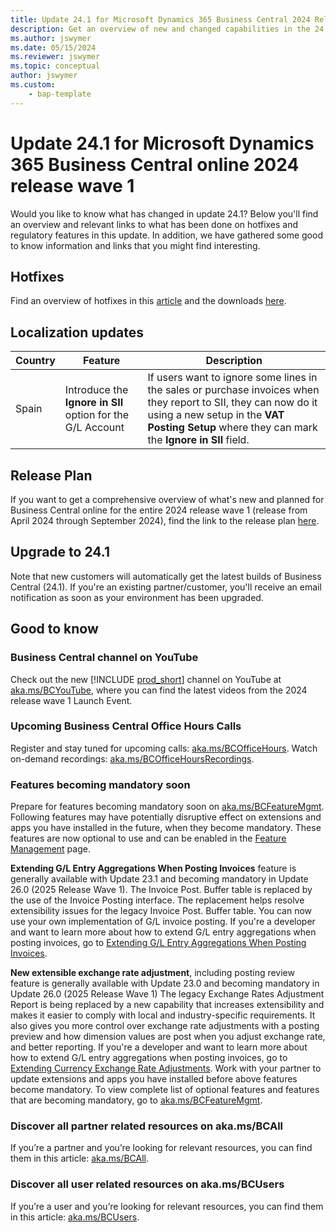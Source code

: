 ```yaml
---
title: Update 24.1 for Microsoft Dynamics 365 Business Central 2024 Release Wave 1
description: Get an overview of new and changed capabilities in the 24.1 update of Business Central online, which is part of 2024 release wave 1.
ms.author: jswymer
ms.date: 05/15/2024
ms.reviewer: jswymer
ms.topic: conceptual
author: jswymer
ms.custom: 
    - bap-template
---
```


# Update 24.1 for Microsoft Dynamics 365 Business Central online 2024 release wave 1

Would you like to know what has changed in update 24.1? Below you'll find an overview and relevant links to what has been done on hotfixes and regulatory features in this update. In addition, we have gathered some good to know information and links that you might find interesting.

## Hotfixes

Find an overview of hotfixes in this [article](https://support.microsoft.com/help/5038531) and the downloads [here](https://aka.ms/BCDownload).

<!--
## Feature changes

- [Handle multiple file uploads and file drop zones](/dynamics365/release-plan/2024wave1/smb/dynamics365-business-central/handle-multiple-file-uploads-file-drop-zones)

--> 
## Localization updates

| Country| Feature  |Description|
|-------------|--------------|--------------|
|Spain|Introduce the **Ignore in SII** option for the G/L Account|If users want to ignore some lines in the sales or purchase invoices when they report to SII, they can now do it using a new setup in the **VAT Posting Setup** where they can mark the **Ignore in SII** field.|

## Release Plan

If you want to get a comprehensive overview of what's new and planned for Business Central online for the entire 2024 release wave 1 (release from April 2024 through September 2024), find the link to the release plan [here](https://aka.ms/BCReleasePlan).

## Upgrade to 24.1

Note that new customers will automatically get the latest builds of Business Central (24.1). If you're an existing partner/customer, you'll receive an email notification as soon as your environment has been upgraded.

## Good to know

### Business Central channel on YouTube

Check out the new [!INCLUDE [prod_short](../includes/prod_short.md)] channel on YouTube at [aka.ms/BCYouTube](https://aka.ms/BCYouTube), where you can find the latest videos from the 2024 release wave 1 Launch Event.

### Upcoming Business Central Office Hours Calls

<!--During May, we'll host the following call, which you can already register for today:

- **May xx:** tbd-->

Register and stay tuned for upcoming calls: [aka.ms/BCOfficeHours](https://aka.ms/BCOfficeHours).
Watch on-demand recordings: [aka.ms/BCOfficeHoursRecordings](https://aka.ms/BCOfficeHoursRecordings).

### Features becoming mandatory soon

Prepare for features becoming mandatory soon on [aka.ms/BCFeatureMgmt](https://aka.ms/BCFeatureMgmt).
Following features may have potentially disruptive effect on extensions and apps you have installed in the future, when they become mandatory. These features are now optional to use and can be enabled in the [Feature Management](https://dynamics.microsoft.com/en-us/business-central/signin/?ru=https%3A%2F%2Fbusinesscentral.dynamics.com%2F%3Fpage%3D2610%26noSignUpCheck%3D1) page. 

**Extending G/L Entry Aggregations When Posting Invoices** feature is generally available with Update 23.1 and becoming mandatory in Update 26.0 (2025 Release Wave 1). The Invoice Post. Buffer table is replaced by the use of the Invoice Posting interface. The replacement helps resolve extensibility issues for the legacy Invoice Post. Buffer table. You can now use your own implementation of G/L invoice posting. If you're a developer and want to learn more about how to extend G/L entry aggregations when posting invoices, go to [Extending G/L Entry Aggregations When Posting Invoices](/dynamics365/business-central/dev-itpro/developer/devenv-invoice-posting-example).

**New extensible exchange rate adjustment**, including posting review feature is generally available with Update 23.0 and becoming mandatory in Update 26.0 (2025 Release Wave 1) The legacy Exchange Rates Adjustment Report is being replaced by a new capability that increases extensibility and makes it easier to comply with local and industry-specific requirements. It also gives you more control over exchange rate adjustments with a posting preview and how dimension values are post when you adjust exchange rate, and better reporting. 
If you're a developer and want to learn more about how to extend G/L entry aggregations when posting invoices, go to [Extending Currency Exchange Rate Adjustments](/dynamics365/business-central/dev-itpro/developer/devenv-extend-exchange-rates). 
Work with your partner to update extensions and apps you have installed before above features become mandatory. To view complete list of optional features and features that are becoming mandatory, go to [aka.ms/BCFeatureMgmt](https://aka.ms/BCFeatureMgmt).

### Discover all partner related resources on aka.ms/BCAll

If you’re a partner and you’re looking for relevant resources, you can find them in this article: [aka.ms/BCAll](https://aka.ms/BCAll).

### Discover all user related resources on aka.ms/BCUsers

If you’re a user and you’re looking for relevant resources, you can find them in this article: [aka.ms/BCUsers](https://aka.ms/BCUsers).  
